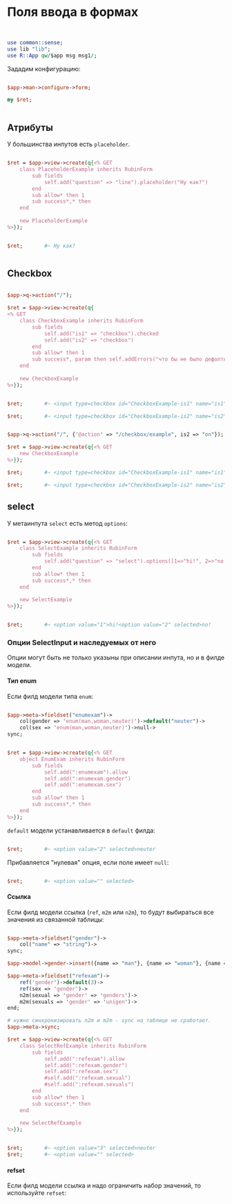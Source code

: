 # Поля ввода в формах

```perl


use common::sense;
use lib "lib";
use R::App qw/$app msg msg1/;

```

Зададим конфигурацию:

```perl

$app->man->configure->form;

my $ret;



```

## Атрибуты

У большинства инпутов есть `placeholder`.

```perl

$ret = $app->view->create(q{<% GET
	class PlaceholderExample inherits RubinForm
		sub fields
			self.add("question" => "line").placeholder("Ну как?")
		end
		sub allow* then 1
		sub success*,* then 
	end
	
	new PlaceholderExample
%>});


$ret;		#~ Ну как?



```

## Checkbox

```perl

$app->q->action("/");

$ret = $app->view->create(q{
<% GET
	class CheckboxExample inherits RubinForm
		sub fields
			self.add("is1" => "checkbox").checked
			self.add("is2" => "checkbox")
		end
		sub allow* then 1
		sub success*, param then self.addErrors("что бы не было дефолтных параметров в view")
	end
	
	new CheckboxExample
%>});


$ret;		#~ <input type=checkbox id="CheckboxExample-is1" name="is1" value="1" checked>

$ret;		#~ <input type=checkbox id="CheckboxExample-is2" name="is2" value="1">


$app->q->action("/", {'@action' => "/checkbox/example", is2 => "on"});

$ret = $app->view->create(q{<% GET	
	new CheckboxExample
%>});

$ret;		#~ <input type=checkbox id="CheckboxExample-is1" name="is1" value="1">

$ret;		#~ <input type=checkbox id="CheckboxExample-is2" name="is2" value="1" checked>


```

## select

У метаинпута `select` есть метод `options`:

```perl

$ret = $app->view->create(q{<% GET
	class SelectExample inherits RubinForm
		sub fields
			self.add("question" => "select").options([1=>"hi!", 2=>"no!"], [2])
		end
		sub allow* then 1
		sub success*,* then 
	end
	
	new SelectExample
%>});


$ret;		#~ <option value="1">hi!<option value="2" selected>no!


```

### Опции SelectInput и наследуемых от него

Опции могут быть не только указыны при описании инпута, но и в филде модели.

#### Тип enum

Если филд модели типа `enum`:

```perl

$app->meta->fieldset("enumexam")->
	col(gender => 'enum(man,woman,neuter)')->default("neuter")->
	col(sex => 'enum(man,woman,neuter)')->null->
sync;


$ret = $app->view->create(q{<% GET
	object EnumExam inherits RubinForm
		sub fields
			self.add(":enumexam").allow
			self.add(":enumexam.gender")
			self.add(":enumexam.sex")
		end
		sub allow* then 1
		sub success*,* then 
	end
%>});

```

`default` модели устанавливается в `default` филда:

```perl

$ret;		#~ <option value="2" selected>neuter

```

Прибавляется "нулевая" опция, если поле имеет `null`:

```perl

$ret;		#~ <option value="" selected>


```

#### Ссылка

Если филд модели ссылка (`ref`, `m2m` или `n2m`), то будут выбираться все значения из связанной таблицы:

```perl

$app->meta->fieldset("gender")->
	col("name" => "string")->
sync;

$app->model->gender->insert({name => "man"}, {name => "woman"}, {name => "neuter"});

$app->meta->fieldset("refexam")->
	ref('gender')->default(3)->
	ref(sex => 'gender')->
	n2m(sexual => 'gender' => 'genders')->
	m2m(sexuals => 'gender' => 'unigen')->
end;

# нужно синхронизировать n2m и m2m - sync на таблице не сработает.
$app->meta->sync;

$ret = $app->view->create(q{<% GET
	class SelectRefExample inherits RubinForm
		sub fields
			self.add(":refexam").allow
			self.add(":refexam.gender")
			self.add(":refexam.sex")
			#self.add(":refexam.sexual")
			#self.add(":refexam.sexuals")
		end
		sub allow* then 1
		sub success*,* then 
	end
	
	new SelectRefExample
%>});


$ret;		#~ <option value="3" selected>neuter
$ret;		#~ <option value="" selected>


```

#### refset

Если филд модели ссылка и надо ограничить набор значений, то используйте `refset`:

